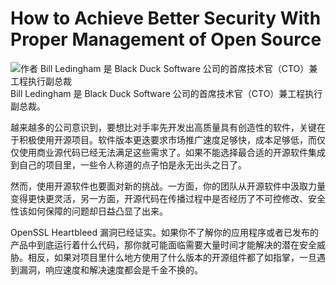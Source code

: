 How to Achieve Better Security With Proper Management of Open Source
================================================================================
![作者 Bill Ledingham 是 Black Duck Software 公司的首席技术官（CTO）兼工程执行副总裁](http://www.linux.com/images/stories/41373/Bill-Ledingham.jpg)
Bill Ledingham 是 Black Duck Software 公司的首席技术官（CTO）兼工程执行副总裁。

越来越多的公司意识到，要想比对手率先开发出高质量具有创造性的软件，关键在于积极使用开源项目。软件版本更迭要求市场推广速度足够快，成本足够低，而仅仅使用商业源代码已经无法满足这些需求了。如果不能选择最合适的开源软件集成到自己的项目里，一些令人称道的点子怕是永无出头之日了。

然而，使用开源软件也要面对新的挑战。一方面，你的团队从开源软件中汲取力量变得更快更灵活，另一方面，开源代码在传播过程中是否经历了不可控修改、安全性该如何保障的问题却日益凸显了出来。

OpenSSL Heartbleed 漏洞已经证实。如果你不了解你的应用程序或者已发布的产品中到底运行着什么代码，那你就可能面临需要大量时间才能解决的潜在安全威胁。相反，如果对项目里什么地方使用了什么版本的开源组件都了如指掌，一旦遇到漏洞，响应速度和解决速度都会是千金不换的。
